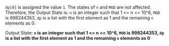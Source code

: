 `dp[0]` is assigned the value `1`. The states of `n` and `MOD` are not affected. Therefore, the Output State is: `n` is an integer such that 1 <= n <= 10^6, `MOD` is 998244353, `dp` is a list with the first element as 1 and the remaining `n` elements as 0.

Output State: **`n` is an integer such that 1 <= n <= 10^6, `MOD` is 998244353, `dp` is a list with the first element as 1 and the remaining `n` elements as 0**